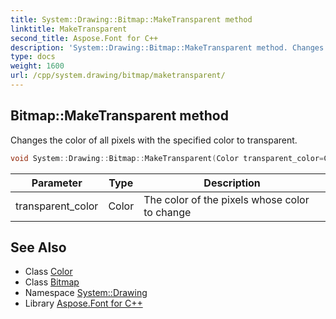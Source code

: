 ```yaml
---
title: System::Drawing::Bitmap::MakeTransparent method
linktitle: MakeTransparent
second_title: Aspose.Font for C++
description: 'System::Drawing::Bitmap::MakeTransparent method. Changes the color of all pixels with the specified color to transparent in C++.'
type: docs
weight: 1600
url: /cpp/system.drawing/bitmap/maketransparent/
---
```

## Bitmap::MakeTransparent method


Changes the color of all pixels with the specified color to transparent.

```cpp
void System::Drawing::Bitmap::MakeTransparent(Color transparent_color=Color::get_LightGray())
```


| Parameter | Type | Description |
| --- | --- | --- |
| transparent_color | Color | The color of the pixels whose color to change |

## See Also

* Class [Color](../../color/)
* Class [Bitmap](../)
* Namespace [System::Drawing](../../)
* Library [Aspose.Font for C++](../../../)
